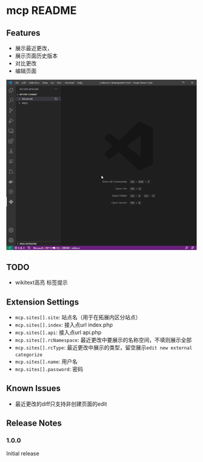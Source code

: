 # mcp README

## Features
- 展示最近更改，
- 展示页面历史版本
- 对比更改
- 编辑页面

![feature](images/feature.gif)

## TODO
- wikitext高亮 标签提示

## Extension Settings
- `mcp.sites[].site`: 站点名（用于在拓展内区分站点）
- `mcp.sites[].index`: 接入点url index.php
- `mcp.sites[].api`: 接入点url api.php
- `mcp.sites[].rcNamespace`: 最近更改中要展示的名称空间，不填则展示全部
- `mcp.sites[].rcType`: 最近更改中展示的类型，留空展示`edit new external categorize`
- `mcp.sites[].name`: 用户名
- `mcp.sites[].password`: 密码
## Known Issues
- 最近更改的diff只支持非创建页面的edit
## Release Notes

### 1.0.0

Initial release 
